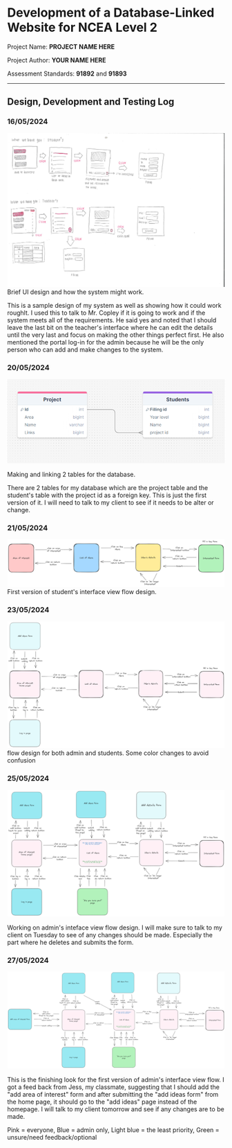 # Development of a Database-Linked Website for NCEA Level 2

Project Name: **PROJECT NAME HERE**

Project Author: **YOUR NAME HERE**

Assessment Standards: **91892** and **91893**


-------------------------------------------------

## Design, Development and Testing Log

### 16/05/2024

![UI design version 1](images/ui_design1.png)
Brief UI design and how the system might work.

This is a sample design of my system as well as showing how it could work roughlt. I used this to talk to Mr. Copley if it is going to work and if the system meets all of the requirements. He said yes and noted that I should leave the last bit on the teacher's interface where he can edit the details until the very last and focus on making the other things perfect first. He also mentioned the portal log-in for the admin because he will be the only person who can add and make changes to the system. 

### 20/05/2024

![Database table design](images/dtbase_design1.png)

Making and linking 2 tables for the database.

There are 2 tables for my database which are the project table and the student's table with the project id as a foreign key. This is just the first version of it. I will need to talk to my client to see if it needs to be alter or change.

### 21/05/2024

![1st student's interface flow](images/student_flow1.png)
First version of student's interface view flow design. 

### 23/05/2024

![Alt text](images/flow2.png)
flow design for both admin and students. Some color changes to avoid confusion

### 25/05/2024

![Alt text](images/admin_flow.png)

Working on admin's inteface view flow design. I will make sure to talk to my client on Tuesday to see of any changes should be made. Especially the part where he deletes and submits the form.

### 27/05/2024
![Alt text](images/admin_flow2.png)

This is the finishing look for the first version of admin's interface view flow. I got a feed back from Jess, my classmate, suggesting that I should add the "add area of interest" form and after submitting the "add ideas form" from the home page, it should go to the "add ideas" page instead of the homepage. I will talk to my client tomorrow and see if any changes are to be made.

Pink = everyone, 
Blue = admin only, 
Light blue = the least priority, 
Green = unsure/need feedback/optional